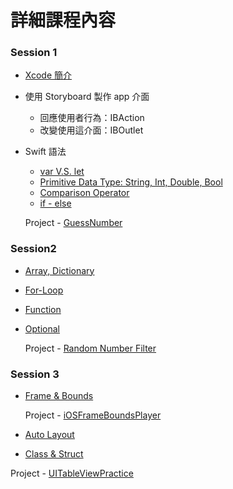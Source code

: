# 詳細課程內容
### Session 1
* [Xcode 簡介](https://github.com/Wuchiwei/ntu-ios/blob/master/Xcode/Xcode.pdf)

* 使用 Storyboard 製作 app 介面

    * 回應使用者行為：IBAction
    * 改變使用這介面：IBOutlet

* Swift 語法
    * [var V.S. let](https://github.com/Wuchiwei/ntu-ios/tree/master/Variable)
    * [Primitive Data Type: String, Int, Double, Bool](https://github.com/Wuchiwei/ntu-ios/tree/master/DataType/Primitive-Data-Type)
    * [Comparison Operator](https://github.com/Wuchiwei/ntu-ios/tree/master/Operator/Comparison%20Operators)
    * [if - else](https://github.com/Wuchiwei/ntu-ios/tree/master/ControlFlow/if-statement)

    Project - [GuessNumber](https://github.com/Wuchiwei/GuessNumber)

### Session2
* [Array, Dictionary](https://github.com/Wuchiwei/ntu-ios/tree/master/DataType/Collection)
* [For-Loop](https://github.com/Wuchiwei/ntu-ios/tree/master/ControlFlow/For-Loop)
* [Function](https://github.com/Wuchiwei/ntu-ios/tree/master/Function)
* [Optional](https://github.com/Wuchiwei/ntu-ios/tree/master/DataType/Optional)

    Project - [Random Number Filter](https://github.com/Wuchiwei/RandomNumberFilter)

### Session 3
* [Frame & Bounds](https://github.com/Wuchiwei/ntu-ios/tree/master/Frame%20%26%20Bounds)

    Project - [iOSFrameBoundsPlayer](https://github.com/Wuchiwei/iOSFrameBoundsPlayer)

* [Auto Layout](https://github.com/Wuchiwei/ntu-ios/tree/master/AutoLayout)

* [Class & Struct](https://github.com/Wuchiwei/ntu-ios/tree/master/Class%20%26%20Struct)

Project - [UITableViewPractice](https://github.com/Wuchiwei/UITableViewPractice)